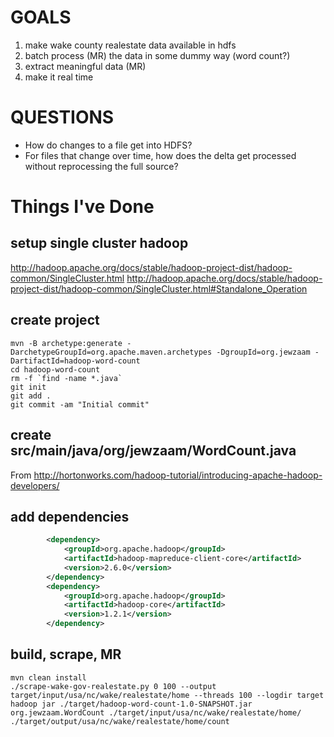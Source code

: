 # GOALS
1. make wake county realestate data available in hdfs
2. batch process (MR) the data in some dummy way (word count?)
3. extract meaningful data (MR)
4. make it real time

# QUESTIONS
- How do changes to a file get into HDFS?
- For files that change over time, how does the delta get processed without reprocessing the full source?

# Things I've Done

## setup single cluster hadoop
http://hadoop.apache.org/docs/stable/hadoop-project-dist/hadoop-common/SingleCluster.html
http://hadoop.apache.org/docs/stable/hadoop-project-dist/hadoop-common/SingleCluster.html#Standalone_Operation

## create project
```
mvn -B archetype:generate -DarchetypeGroupId=org.apache.maven.archetypes -DgroupId=org.jewzaam -DartifactId=hadoop-word-count
cd hadoop-word-count
rm -f `find -name *.java`
git init
git add .
git commit -am "Initial commit"
```

## create src/main/java/org/jewzaam/WordCount.java
From http://hortonworks.com/hadoop-tutorial/introducing-apache-hadoop-developers/

## add dependencies
```xml
        <dependency>
            <groupId>org.apache.hadoop</groupId>
            <artifactId>hadoop-mapreduce-client-core</artifactId>
            <version>2.6.0</version>
        </dependency>
        <dependency>
            <groupId>org.apache.hadoop</groupId>
            <artifactId>hadoop-core</artifactId>
            <version>1.2.1</version>
        </dependency>
```

## build, scrape, MR
```
mvn clean install
./scrape-wake-gov-realestate.py 0 100 --output target/input/usa/nc/wake/realestate/home --threads 100 --logdir target
hadoop jar ./target/hadoop-word-count-1.0-SNAPSHOT.jar org.jewzaam.WordCount ./target/input/usa/nc/wake/realestate/home/ ./target/output/usa/nc/wake/realestate/home/count
```
